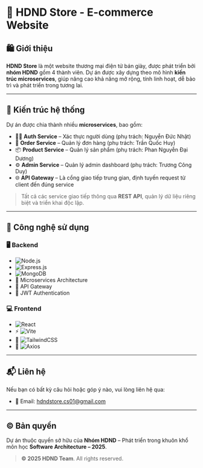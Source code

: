 # 👟 **HDND Store** - E-commerce Website

## 🛍️ Giới thiệu

**HDND Store** là một website thương mại điện tử bán giày, được phát triển bởi **nhóm HDND** gồm 4 thành viên. Dự án được xây dựng theo mô hình **kiến trúc microservices**, giúp nâng cao khả năng mở rộng, tính linh hoạt, dễ bảo trì và phát triển trong tương lai.

---

## 🧱 Kiến trúc hệ thống

Dự án được chia thành nhiều **microservices**, bao gồm:

- 🧑‍💼 **Auth Service** – Xác thực người dùng (phụ trách: Nguyễn Đức Nhật)  
- 🛒 **Order Service** – Quản lý đơn hàng (phụ trách: Trần Quốc Huy)  
- 📦 **Product Service** – Quản lý sản phẩm (phụ trách: Phan Nguyễn Đại Dương)  
- ⚙️ **Admin Service** – Quản lý admin dashboard (phụ trách: Trương Công Duy)  
- 🌐 **API Gateway** – Là cổng giao tiếp trung gian, định tuyến request từ client đến đúng service  

> Tất cả các service giao tiếp thông qua **REST API**, quản lý dữ liệu riêng biệt và triển khai độc lập.

---

## 🧰 Công nghệ sử dụng

### 🖥️ Backend
- ![Node.js](https://img.shields.io/badge/Node.js-339933?logo=node.js&logoColor=white) 
- ![Express.js](https://img.shields.io/badge/Express.js-000000?logo=express&logoColor=white) 
- ![MongoDB](https://img.shields.io/badge/MongoDB-47A248?logo=mongodb&logoColor=white) 
- 🧩 Microservices Architecture  
- 🔀 API Gateway  
- 🔐 JWT Authentication  

### 💻 Frontend
- ![React](https://img.shields.io/badge/React-20232A?logo=react&logoColor=61DAFB)  
- ⚡ ![Vite](https://img.shields.io/badge/Vite-646CFF?logo=vite&logoColor=white)  
- 🎨 ![TailwindCSS](https://img.shields.io/badge/TailwindCSS-06B6D4?logo=tailwindcss&logoColor=white) 
- 🔗 ![Axios](https://img.shields.io/badge/Axios-5A29E4?logo=axios&logoColor=white)

---

## 📬 Liên hệ

Nếu bạn có bất kỳ câu hỏi hoặc góp ý nào, vui lòng liên hệ qua:

- 📧 Email: hdndstore.cs01@gmail.com

---

## ©️ Bản quyền

Dự án thuộc quyền sở hữu của **Nhóm HDND** – Phát triển trong khuôn khổ môn học **Software Architecture – 2025**.

> **© 2025 HDND Team**. All rights reserved.
